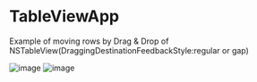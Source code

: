 # TableViewApp
Example of moving rows by Drag &amp; Drop of NSTableView(DraggingDestinationFeedbackStyle:regular or gap)

![image](https://hideo-uhara.github.io/homepage/TableViewApp/TableViewApp1.png)
![image](https://hideo-uhara.github.io/homepage/TableViewApp/TableViewApp2.png)
